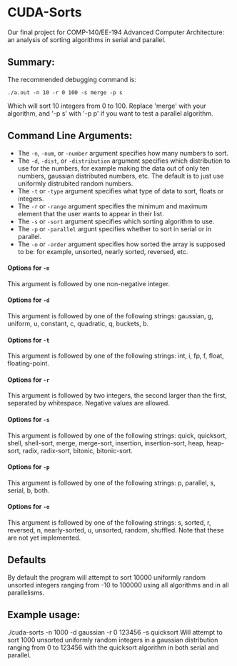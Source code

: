 # CUDA-Sorts
Our final project for COMP-140/EE-194 Advanced Computer Architecture: an analysis of sorting algorithms in serial and parallel.

## Summary:
The recommended debugging command is:

`./a.out -n 10 -r 0 100 -s merge -p s`

Which will sort 10 integers from 0 to 100. Replace 'merge' with your algorithm, and '-p s' with '-p p' if you want to test a parallel algorithm.

## Command Line Arguments:
* The `-n`, `-num`, or `-number` argument specifies how many numbers to sort.
* The `-d`, `-dist`, or `-distribution` argument specifies which distribution to use for the numbers, for example making the data out of only ten numbers, gaussian distributed numbers, etc. The default is to just use uniformly distrubited random numbers.
* The `-t` or `-type` argument specifies what type of data to sort, floats or integers.
* The `-r` or `-range` argument specifies the minimum and maximum element that the user wants to appear in their list.
* The `-s` or `-sort` argument specifies which sorting algorithm to use.
* The `-p` or `-parallel` argunt specifies whether to sort in serial or in parallel.
* The `-o` or `-order` argument specifies how sorted the array is supposed to be: for example, unsorted, nearly sorted, reversed, etc.


#### Options for `-n`
This argument is followed by one non-negative integer.

#### Options for `-d`
This argument is followed by one of the following strings: gaussian, g, uniform, u, constant, c, quadratic, q, buckets, b.

#### Options for `-t`
This argument is followed by one of the following strings: int, i, fp, f, float, floating-point.

#### Options for `-r`
This argument is followed by two integers, the second larger than the first, separated by whitespace. Negative values are allowed.

#### Options for `-s`
This argument is followed by one of the following strings: quick, quicksort, shell, shell-sort, merge, merge-sort, insertion, insertion-sort, heap, heap-sort, radix, radix-sort, bitonic, bitonic-sort.

#### Options for `-p`
This argument is followed by one of the following strings: p, parallel, s, serial, b, both.

#### Options for `-o`
This argument is followed by one of the following strings: s, sorted, r, reversed, n, nearly-sorted, u, unsorted, random, shuffled.
Note that these are not yet implemented.

## Defaults
By default the program will attempt to sort 10000 uniformly random unsorted integers ranging from -10 to 100000 using all algorithms and in all
parallelisms.

## Example usage:
./cuda-sorts -n 1000 -d gaussian -r 0 123456 -s quicksort
Will attempt to sort 1000 unsorted uniformly random integers in a gaussian distribution ranging from 0 to 123456 with the quicksort algorithm in both serial and parallel.

